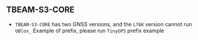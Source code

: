 

  

## TBEAM-S3-CORE

- `TBEAM-S3-CORE` has two GNSS versions, and the `L76K` version cannot run `UBlox_` Example of prefix, please run `TinyGPS` prefix example


